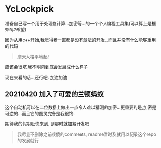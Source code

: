 # YcLockpick
准备自己写一个用于处理位计算...加密等...的一个个人编程工具集(可以算上是框架吗?希望)

因为从用c++开始,我觉得我一直都是没有章法的开发...而且并没有什么能够重用的代码
>摩天大楼平地起!

应该会很坑,我不明包到底会发展成什么样子

现在来看的话...还行吧. 加油加油

## 20210420 加入了可爱的兰顿蚂蚁
这个自动机可以在二位数据上做出一点令人难以猜测的加密...更重要的是,加密是可逆的...而且它的图灵完备是我很馋.

期待我的假期赶快来到, 到那时就加紧开发吧
>我尽量不删除之前很傻的comments, readme暂时及就用以记录这个repo的发展就行


